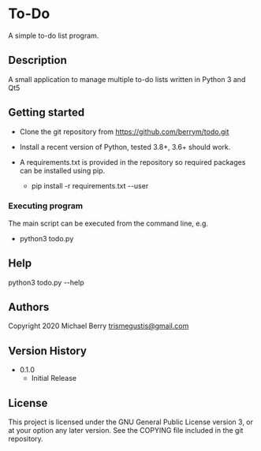 # To-Do

A simple to-do list program.

## Description

A small application to manage multiple to-do lists written in Python 3 and Qt5

## Getting started

* Clone the git repository from https://github.com/berrym/todo.git

* Install a recent version of Python, tested 3.8+, 3.6+ should work.

* A requirements.txt is provided in the repository so required packages can be installed using pip.
    * pip install -r requirements.txt --user

### Executing program

The main script can be executed from the command line, e.g.

* python3 todo.py

## Help

python3 todo.py --help

## Authors

Copyright 2020
Michael Berry <trismegustis@gmail.com>

## Version History

* 0.1.0
    * Initial Release

## License

This project is licensed under the GNU General Public License version 3, or at your option any later version.
See the COPYING file included in the git repository.
